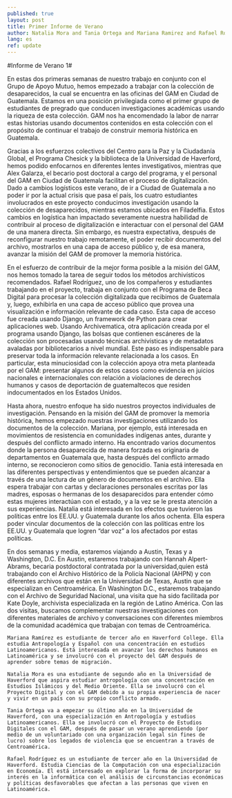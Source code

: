 ```yaml
---
published: true
layout: post
title: Primer Informe de Verano 
author: Natalia Mora and Tania Ortega and Mariana Ramirez and Rafael Rodriguez
lang: es
ref: update
---
```

#Informe de Verano 1#



En estas dos primeras semanas de nuestro trabajo en conjunto con el Grupo de Apoyo Mutuo, hemos empezado a trabajar con la colección de desaparecidos, la cual se encuentra en las oficinas del GAM en Ciudad de Guatemala. Estamos en una posición privilegiada como el primer grupo de estudiantes de pregrado que conducen investigaciones académicas usando la riqueza de esta colección. GAM nos ha encomendado la labor de narrar estas historias usando documentos contenidos en esta colección con el propósito de continuar el trabajo de construir memoria histórica en Guatemala. 

Gracias a los esfuerzos colectivos del Centro para la Paz y la Ciudadanía Global, el Programa Chesick y la biblioteca de la Universidad de Haverford, hemos podido enfocarnos en diferentes lentes investigativos, mientras que Alex Galarza, el becario post doctoral a cargo del programa, y el personal del GAM en Ciudad de Guatemala facilitan el proceso de digitalización. Dado a  cambios logísticos este verano, de ir a Ciudad de Guatemala a no poder ir por la actual crisis que pasa el país, los cuatro estudiantes involucrados en este proyecto conducimos investigación usando la colección de desaparecidos, mientras estamos ubicados  en Filadelfia. Estos cambios en logística han impactado severamente nuestra habilidad de contribuir al proceso de digitalización e interactuar con el personal del GAM de una manera directa. Sin embargo, es nuestra expectativa, después de reconfigurar nuestro trabajo remotamente, el poder recibir documentos del archivo, mostrarlos en una capa de acceso público y, de esa manera, avanzar la misión del GAM de promover la memoria histórica.

En el esfuerzo de contribuir de la mejor forma posible a la misión del GAM, nos hemos tomado la tarea de seguir todos los métodos archivísticos recomendados. Rafael Rodríguez, uno de los compañeros y estudiantes trabajando en el proyecto, trabaja en conjunto con el Programa de Beca Digital para procesar la colección digitalizada que recibimos de Guatemala y, luego, exhibirla en una capa de acceso público que provea una visualización e información relevante de cada caso. Esta capa de acceso fue creada usando Django, un framework de Python para crear aplicaciones web. Usando Archivematica, otra aplicación creada por el programa usando Django, las bolsas que contienen escáneres de la colección son procesadas usando técnicas archivísticas y de metadatos avaladas por bibliotecarios a nivel mundial. Este paso es indispensable para preservar toda la información relevante relacionada a los casos. En particular, esta minuciosidad con la colección apoya otra meta planteada por el GAM: presentar algunos de estos casos como evidencia en juicios nacionales e internacionales con relación a violaciones de derechos humanos y casos de deportación de guatemaltecos que residen indocumentados en los Estados Unidos.

Hasta ahora, nuestro enfoque ha sido nuestros proyectos individuales de investigación. Pensando en la misión del GAM de promover la memoria histórica, hemos empezado nuestras investigaciones utilizando los documentos de la colección. Mariana, por ejemplo, está interesada en movimientos de resistencia en comunidades indígenas antes, durante y después del conflicto armado interno. Ha encontrado varios documentos donde la persona desaparecida de manera forzada es originaria de departamentos en Guatemala que, hasta después del conflicto armado interno, se reconocieron como sitios de genocidio. Tania está interesada en las diferentes perspectivas y entendimientos que se pueden alcanzar a través de una lectura de un género de documentos en el archivo. Ella espera trabajar con cartas y declaraciones personales escritas por las madres, esposas o hermanas de los desaparecidos para entender cómo estas mujeres interactúan con el estado, y a la vez se le presta atención a sus experiencias.  Natalia está interesada en los efectos que tuvieron las políticas entre los EE.UU. y Guatemala durante los años ochenta.  Ella espera poder vincular documentos de la colección con las políticas entre los EE.UU. y Guatemala que logren “dar voz” a los afectados por estas políticas. 

En dos semanas y media, estaremos viajando a Austin, Texas y a Washington, D.C. En Austin, estaremos trabajando con Hannah Alpert-Abrams, becaria postdoctoral contratada por la universidad,quien está trabajando con el Archivo Histórico de la Policía Nacional (AHPN) y con diferentes archivos que están en la Universidad de Texas, Austin que se especializan en Centroamérica. En Washington D.C., estaremos trabajando con el Archivo de Seguridad Nacional, una visita que ha sido facilitada por Kate Doyle, archivista especializada en la región de Latino América. Con las dos visitas, buscamos complementar nuestras investigaciones con diferentes materiales de archivo y conversaciones con diferentes miembros de la comunidad académica que trabajan con temas de Centroamérica.  

	Mariana Ramírez es estudiante de tercer año en Haverford College. Ella estudia Antropología y Español con una concentración en estudios Latinoamericanos. Está interesada en avanzar los derechos humanos en Latinoamérica y se involucró con el proyecto del GAM después de aprender sobre temas de migración. 

	Natalia Mora es una estudiante de segundo año en la Universidad de Haverford que aspira estudiar antropología con una concentración en Estudios Islámicos y del Medio Oriente. Ella se involucró con el Proyecto Digital y con el GAM debido a su propia experiencia de nacer y vivir en un país con su propio conflicto armado.

	Tania Ortega va a empezar su último año en la Universidad de Haverford, con una especialización en Antropología y estudios Latinoamericanos. Ella se involucró con el Proyecto de Estudios Digitales con el GAM, después de pasar un verano aprendiendo (por medio de un voluntariado con una organización legal sin fines de lucro) sobre los legados de violencia que se encuentran a través de Centroamérica. 

	Rafael Rodríguez es un estudiante de tercer año en la Universidad de Haverford. Estudia Ciencias de la Computación con una especialización en Economía. El está interesado en explorar la forma de incorporar su interés en la informática con el análisis de circunstancias económicas y políticas desfavorables que afectan a las personas que viven en Latinoamérica.
